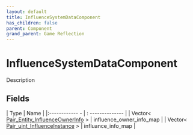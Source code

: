 ```yaml
---
layout: default
title: InfluenceSystemDataComponent
has_children: false
parent: Component
grand_parent: Game Reflection
---
```

# InfluenceSystemDataComponent
Description 

## Fields
| Type | Name |
|:------------ - | : -------------- |
| Vector< [Pair_Entity_InfluenceOwnerInfo](game-reflection/classes/pair__entity__influence_owner_info.md) > | influence_owner_info_map |
| Vector< [Pair_uint_InfluenceInstance](game-reflection/classes/pair_uint__influence_instance.md) > | influance_info_map |
